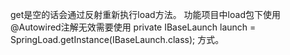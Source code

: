 get是空的话会通过反射重新执行load方法。
功能项目中load包下使用@Autowired注解无效需要使用 
private IBaseLaunch<ICacheFactory> launch = SpringLoad.getInstance(IBaseLaunch.class);
方式。
